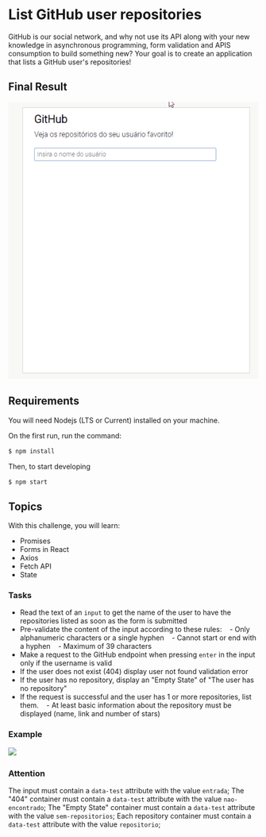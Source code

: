 # List GitHub user repositories

GitHub is our social network, and why not use its API along with your new knowledge in asynchronous programming, form validation and APIS consumption to build something new? Your goal is to create an application that lists a GitHub user's repositories!

## Final Result

![](src/assets/githublist.gif)

## Requirements

You will need Nodejs (LTS or Current) installed on your machine.

On the first run, run the command:

```bash
$ npm install
```

Then, to start developing

```bash
$ npm start
```

## Topics

With this challenge, you will learn:

- Promises
- Forms in React
- Axios
- Fetch API
- State

### Tasks

- Read the text of an `input` to get the name of the user to have the repositories listed as soon as the form is submitted
- Pre-validate the content of the input according to these rules:
     - Only alphanumeric characters or a single hyphen
     - Cannot start or end with a hyphen
     - Maximum of 39 characters
- Make a request to the GitHub endpoint when pressing `enter` in the input only if the username is valid
- If the user does not exist (404) display user not found validation error
- If the user has no repository, display an "Empty State" of "The user has no repository"
- If the request is successful and the user has 1 or more repositories, list them.
     - At least basic information about the repository must be displayed (name, link and number of stars)

### Example

![](https://codenation-challenges.s3-us-west-1.amazonaws.com/vue-3/tToalvQ.gif)

### Attention

The input must contain a `data-test` attribute with the value `entrada`;
The "404" container must contain a `data-test` attribute with the value `nao-encontrado`;
The "Empty State" container must contain a `data-test` attribute with the value `sem-repositorios`;
Each repository container must contain a `data-test` attribute with the value `repositorio`;
